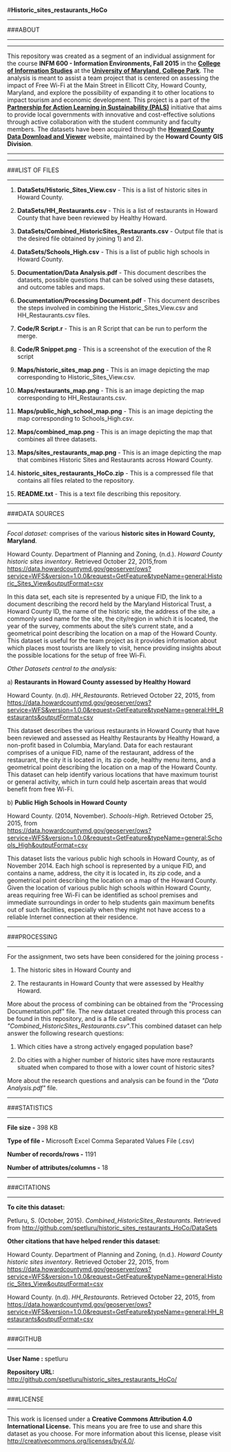 #**Historic_sites_restaurants_HoCo**

****************************************************************************************************************************
###ABOUT 
****************************************************************************************************************************
____________________________________________________________________________________________________________________________
This repository was created as a segment of an individual assignment for the course **INFM 600 - Information Environments, Fall 2015** in the **[College of Information Studies](http://ischool.umd.edu/)** at the **[University of Maryland, College Park](http://www.umd.edu/)**. The analysis is meant to assist a team project that is centered on assessing the impact of Free Wi-Fi at the Main Street in Ellicott City, Howard County, Maryland, and explore the possibility of expanding it to other locations to impact tourism and economic development. This project is a part of the **[Partnership for Action Learning in Sustainability (PALS)](http://smartgrowth.umd.edu/pals.html)** initiative that aims to provide local governments with innovative and cost-effective solutions through active collaboration with the student community and faculty members. The datasets have been acquired through the **[Howard County Data Download and Viewer](https://data.howardcountymd.gov/)** website, maintained by the **Howard County GIS Division**. 
____________________________________________________________________________________________________________________________


****************************************************************************************************************************
###LIST OF FILES 
****************************************************************************************************************************

1) **DataSets/Historic_Sites_View.csv** - This is a list of historic sites in Howard County.

2) **DataSets/HH_Restaurants.csv** - This is a list of restaurants in Howard County that have been reviewed by Healthy Howard.

3) **DataSets/Combined_HistoricSites_Restaurants.csv** - Output file that is the desired file obtained by joining 1) and 2).

4) **DataSets/Schools_High.csv** - This is a list of public high schools in Howard County.

5) **Documentation/Data Analysis.pdf** - This document describes the datasets, possible questions that can be solved using these datasets, and outcome tables and maps.

6) **Documentation/Processing Document.pdf** - This document describes the steps involved in combining the Historic_Sites_View.csv and HH_Restaurants.csv files.

7) **Code/R Script.r** - This is an R Script that can be run to perform the merge.

8) **Code/R Snippet.png** - This is a screenshot of the execution of the R script

9) **Maps/historic_sites_map.png** - This is an image depicting the map corresponding to Historic_Sites_View.csv.

10) **Maps/restaurants_map.png** - This is an image depicting the map corresponding to HH_Restaurants.csv.

11) **Maps/public_high_school_map.png** - This is an image depicting the map corresponding to Schools_High.csv.

12) **Maps/combined_map.png** - This is an image depicting the map that combines all three datasets.

13) **Maps/sites_restaurants_map.png** - This is an image depicting the map that combines Historic Sites and Restaurants across Howard County.

14) **historic_sites_restaurants_HoCo.zip** - This is a compressed file that contains all files related to the repository.

15) **README.txt** - This is a text file describing this repository.

****************************************************************************************************************************
###DATA SOURCES
****************************************************************************************************************************
*Focal dataset:* comprises of the various **historic sites in Howard County, Maryland**. 

Howard County. Department of Planning and Zoning, (n.d.). *Howard County historic sites inventory*. Retrieved October 22, 2015,from    
  https://data.howardcountymd.gov/geoserver/ows?service=WFS&version=1.0.0&request=GetFeature&typeName=general:Historic_Sites_View&outputFormat=csv

  In this data set, each site is represented by a unique FID, the link to a document describing the record held by the Maryland Historical Trust, a Howard County ID, the name of the historic site, the address of the site, a commonly used name for the site, the city/region in which it is located, the year of the survey, comments about the site’s current state, and a geometrical point describing the location on a map of the Howard County. This dataset is useful for the team project as it provides information about which places most tourists are likely to visit, hence providing insights about the possible locations for the setup of free Wi-Fi.

*Other Datasets central to the analysis:*

a) **Restaurants in Howard County assessed by Healthy Howard**

Howard County. (n.d). *HH\_Restaurants*. Retrieved October 22, 2015, from 
  https://data.howardcountymd.gov/geoserver/ows?service=WFS&version=1.0.0&request=GetFeature&typeName=general:HH_Restaurants&outputFormat=csv

  This dataset describes the various restaurants in Howard County that have been reviewed and assessed as Healthy Restaurants by Healthy Howard, a non-profit based in Columbia, Maryland. Data for each restaurant comprises of a unique FID, name of the restaurant, address of the restaurant, the city it is located in, its zip code, healthy menu items, and a geometrical point describing the location on a map of the Howard County. This dataset can help identify various locations that have maximum tourist or general activity, which in turn could help ascertain areas that would benefit from free Wi-Fi.

b) **Public High Schools in Howard County**

Howard County. (2014, November). *Schools-High*. Retrieved October 25, 2015, from  
  https://data.howardcountymd.gov/geoserver/ows?service=WFS&version=1.0.0&request=GetFeature&typeName=general:Schools_High&outputFormat=csv

  This dataset lists the various public high schools in Howard County, as of November 2014. Each high school is represented by a unique FID, and contains a name, address, the city it is located in, its zip code, and a geometrical point describing the location on a map of the Howard County. Given the location of various public high schools within Howard County, areas requiring free Wi-Fi can be identified as school premises and immediate surroundings in order to help students gain maximum benefits out of such facilities, especially when they might not have access to a reliable Internet connection at their residence.

****************************************************************************************************************************
###PROCESSING
****************************************************************************************************************************

For the assignment, two sets have been considered for the joining process - 

1) The historic sites in Howard County and

2) The restaurants in Howard County that were assessed by Healthy Howard.

  More about the process of combining can be obtained from the "Processing Documentation.pdf" file. The new dataset created through this process can be found in this repository, and is a file called *"Combined_HistoricSites_Restaurants.csv"*.This combined dataset can help answer the following research questions: 

1. Which cities have a strong actively engaged population base? 

2. Do cities with a higher number of historic sites have more restaurants situated when compared to those with a lower count of historic sites? 

More about the research questions and analysis can be found in the *"Data Analysis.pdf"* file.

****************************************************************************************************************************
###STATISTICS
****************************************************************************************************************************

**File size -** 398 KB

**Type of file -** Microsoft Excel Comma Separated Values File (.csv)

**Number of records/rows  -** 1191

**Number of attributes/columns -** 18

****************************************************************************************************************************
###CITATIONS
****************************************************************************************************************************
**To cite this dataset:**

Petluru, S. (October, 2015). *Combined_HistoricSites_Restaurants*.
  Retrieved from http://github.com/spetluru/historic_sites_restaurants_HoCo/DataSets
  
**Other citations that have helped render this dataset:** 

Howard County. Department of Planning and Zoning, (n.d.). *Howard County historic sites inventory*. Retrieved October 22, 2015, from  
  https://data.howardcountymd.gov/geoserver/ows?service=WFS&version=1.0.0&request=GetFeature&typeName=general:Historic_Sites_View&outputFormat=csv

Howard County. (n.d). *HH\_Restaurants*. Retrieved October 22, 2015, from  
  https://data.howardcountymd.gov/geoserver/ows?service=WFS&version=1.0.0&request=GetFeature&typeName=general:HH_Restaurants&outputFormat=csv

****************************************************************************************************************************
###GITHUB
****************************************************************************************************************************

**User Name :** spetluru

**Repository URL:**  http://github.com/spetluru/historic_sites_restaurants_HoCo/

****************************************************************************************************************************
###LICENSE
****************************************************************************************************************************

This work is licensed under a **Creative Commons Attribution 4.0 International License.** This means you are free to use and share this dataset as you choose. For more information about this license, please visit http://creativecommons.org/licenses/by/4.0/. 
